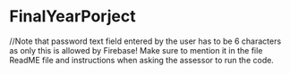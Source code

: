 # FinalYearPorject

//Note that password text field entered by the user has to be 6 characters as only this is allowed by Firebase! Make sure to mention it in the file ReadME file and instructions when asking the assessor to run the code.
